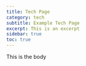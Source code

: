 ```yaml
---
title: Tech Page
category: tech
subtitle: Example Tech Page
excerpt: This is an excerpt
sidebar: true
toc: true
---
```

This is the body
